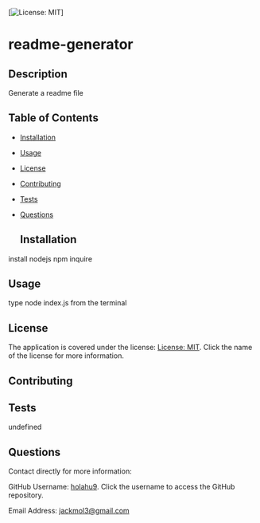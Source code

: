 [![License: MIT](https://img.shields.io/badge/License-MIT-yellow.svg)]


  # readme-generator 


  ## Description 

Generate a readme file 


  ## Table of Contents

* [Installation](#installation)
* [Usage](#usage)
* [License](#license)
* [Contributing](#contributing)
* [Tests](#tests)
* [Questions](#questions)


  ## Installation 

install nodejs npm inquire 


  ## Usage 

type node index.js from the terminal 

## License 


  The application is covered under the license: [License: MIT](https://opensource.org/licenses/MIT). Click the name of the license for more information.

## Contributing 


  

## Tests 

undefined


  ## Questions 

Contact directly for more information:

GitHub Username: [holahu9](https://github.com/holahu9). Click the username to access the GitHub repository. 

Email Address: [jackmol3@gmail.com](mailto:jackmol3@gmail.com)